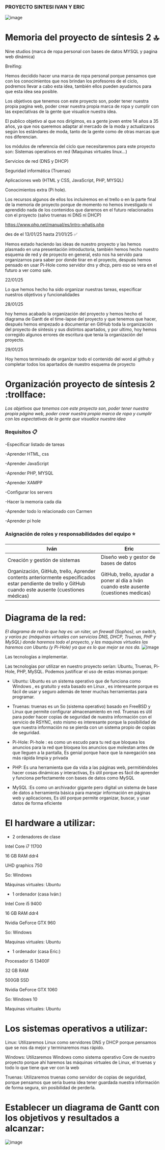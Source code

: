 ### PROYECTO SINTESI IVAN Y ERIC


![image](https://github.com/user-attachments/assets/95c53d50-c4dd-42cc-9314-8967deddd513)




# Memoria del proyecto de síntesis 2 🔝

Nine studios (marca de ropa personal con bases de datos MYSQL y pagina web dinámica)

Breifing:

 Hemos decidido hacer una marca de ropa personal porque pensamos que con los conocimientos que nos brindan los profesores de el ciclo, podremos llevar a cabo esta idea, también ellos pueden ayudarnos para que esta idea sea posible. 

Los objetivos que tenemos con este proyecto son, poder tener nuestra propia pagina web, poder crear nuestra propia marca de ropa y cumplir con las expectativas de la gente que visualice nuestra idea. 

El publico objetivo al que nos dirigimos, es a gente joven entre 14 años a 35 años, ya que nos queremos adaptar al mercado de la moda y actualizaros según los estándares de moda, tanto de la gente como de otras marcas que nos diferencian. 

los módulos de referencia del ciclo que necesitaremos para este proyecto son: 
Sistemas operativos en red (Maquinas virtuales linux...) 

Servicios de red (DNS y DHCP) 

Seguridad informática (Truenas) 

Aplicaciones web (HTML y CSS, JavaScript, PHP, MYSQL) 

Conocimientos extra (Pi hole). 

Los recursos algunos de ellos los incluiremos en el trello o en la parte final de la memoria de proyecto porque de momento no hemos investigado ni aprendido nada de los contenidos que daremos en el futuro relacionados con el proyecto (salvo truenas ni DNS ni DHCP)

 https://www.php.net/manual/es/intro-whatis.php

des de el 13/01/25 hasta 21/01/25 ✅

Hemos estado haciendo las ideas de nuestro proyecto y las hemos plasmado en una presentación introductoria, también hemos hecho nuestro esquema de red y de proyecto en general, esto nos ha servido para organizarnos para saber por donde tirar en el proyecto, después hemos pensado en usar Pi-Hole como servidor dns y dhcp, pero eso se vera en el futuro a ver como sale.

22/01/25

Lo que hemos hecho ha sido organizar nuestras tareas, especificar nuestros objetivos y funcionalidades

28/01/25

hoy hemos acabado la organización del proyecto y hemos hecho el diagrama de Gantt de el time-lapse del proyecto y que tenemos que hacer, después hemos empezado a documentar en GitHub toda la organización del proyecto de síntesis y sus distintos apartados, y por ultimo, hoy hemos corregido algunos errores de escritura que tenia la organización del proyecto.

29/01/25

Hoy hemos terminado de organizar todo el contenido del word al github y completar todos los apartados de nuestro esquema de proyecto






# Organización proyecto de síntesis 2 :trollface: 

_Los objetivos que tenemos con este proyecto son, poder tener nuestra propia página web, poder crear nuestra propia marca de ropa y cumplir con las expectativas de la gente que visualice nuestra idea_

### Requisitos 📋
-Especificar listado de tareas

-Aprender HTML, css

-Aprender JavaScript 

-Aprender PHP, MYSQL 

-Aprender XAMPP 

-Configurar los servers 

-Hacer la memoria cada día 

-Aprender todo lo relacionado con Carmen 

-Aprender pi hole








### Asignación de roles y responsabilidades del equipo ⭐

|           Iván                  |                 Eric                 |
| ------------------------------- | -------------------------------------|
| Creación y gestión de sistemas  | Diseño web y gestor de bases de datos|
|Organización, GitHub, trello, Aprender contents anteriormente especificados estar pendiente de trello y GitHub cuando este ausente (cuestiones médicas)| GitHub, trello, ayudar a poner al día a Iván cuando este ausente (cuestiones medicas)|


# Diagrama de la red:
_El diagrama de red lo que hay es: un rúter, un firewall (Sophos), un switch, y varios pc (máquinas virtuales con servicios DNS, DHCP, Truenas, PHP y MySQL) donde haremos todo el proyecto, y las maquinas virtuales las haremos con Ubuntu (y Pi-Hole) ya que es lo que mejor se nos da._
![image](https://github.com/user-attachments/assets/9900942c-db2d-42ec-8ad5-d12eec16536f)



Las tecnologías a implementar. 

Las tecnologías por utilizar en nuestro proyecto serían: Ubuntu, Truenas, Pi-Hole, PHP, MySQL. Podemos justificar el uso de estas mismas porque:
-	Ubuntu:  Ubuntu es un sistema operativo que de funciona como Windows , es gratuito y esta basado en Linux , es interesante porque es fácil de usar y seguro además de tener muchas herramientas para programar.

-	Truenas: truenas es un So (sistema operativo) basado en FreeBSD y Linux que permite configurar almacenamiento en red.
Truenas es útil para poder hacer copias de seguridad de nuestra información con el servicio de RSYNC, esto mismo es interesante porque la posibilidad de que nuestra información no se pierda con un sistema propio de copias de seguridad.

-	Pi-Hole: Pi-hole : es como un escudo para tu red que bloquea los anuncios para la red que bloquea los anuncios que molestan antes de que lleguen a la pantalla, Es genial porque hace que la navegación sea más rápida limpia y privada

-	PHP: Es una herramienta que da vida a las páginas web, permitiéndoles hacer cosas dinámicas y interactivas, Es útil porque es fácil de aprender y funciona perfectamente con bases de datos como MySQL 

-	MySQL :Es como un archivador gigante pero digital un sistema de base de datos a herramienta básica para manejar información en páginas web y aplicaciones, Es útil porque permite organizar, buscar, y usar datos de forma eficiente 




# El hardware a utilizar:

-	2 ordenadores de clase

Intel Core i7 11700

16 GB RAM ddr4

UHD graphics 750

So: Windows

Máquinas virtuales: Ubuntu


-	1 ordenador (casa Iván:)
  

Intel Core i5 9400

16 GB RAM ddr4

Nvidia GeForce GTX 960

So: Windows

Maquinas virtuales: Ubuntu


- 1 ordenador (casa Eric:)
  

Procesador i5 13400F

32 GB RAM 

500GB SSD

Nvidia GeForce GTX 1060 

So: Windows 10

Maquinas virtuales: Ubuntu




  # Los sistemas operativos a utilizar:
  
  
Linux: Utilizaremos Linux como servidores DNS y DHCP porque pensamos que se nos da mejor y terminaremos mas rápido.

Windows: Utilizaremos Windows como sistema operativo Core de nuestro proyecto porque ahí haremos las máquinas virtuales de Linux, el truenas y todo lo que tiene que ver con la web

Truenas: Utilizaremos truenas como servidor de copias de seguridad, porque pensamos que seria buena idea tener guardada nuestra información de forma segura, sin posibilidad de perderla.






# Establecer un diagrama de Gantt con los objetivos y resultados a alcanzar:


![image](https://github.com/user-attachments/assets/a8f3e368-dafa-439d-a2c6-27c5111c4191)








